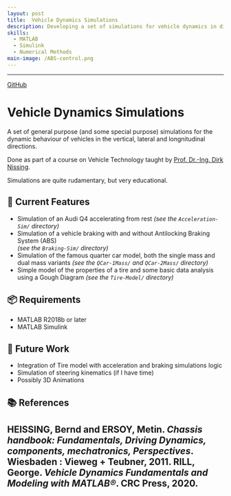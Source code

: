 ```yaml
---
layout: post
title:  Vehicle Dynamics Simulations
description: Developing a set of simulations for vehicle dynamics in different directions.
skills: 
  - MATLAB
  - Simulink
  - Numerical Methods
main-image: /ABS-control.png
---
```


---
[GitHub](https://github.com/jcchincheong-bb/Vehicle-Dynamics-Simulations)

# Vehicle Dynamics Simulations
A set of general purpose (and some special purpose) simulations for the dynamic behaviour of vehicles in the vertical, lateral and longnitudinal directions.

Done as part of a course on Vehicle Technology taught by [Prof. Dr.-Ing. Dirk Nissing](https://www.hochschule-rhein-waal.de/en/user/7413). 

Simulations are quite rudamentary, but very educational.

## 🔧 Current Features
- Simulation of an Audi Q4 accelerating from rest
  *(see the `Acceleration-Sim/` directory)*
- Simulation of a vehicle braking with and without Antilocking Braking System (ABS)  
  *(see the `Braking-Sim/` directory)*
- Simulation of the famous quarter car model, both the single mass and dual mass variants
    *(see the `QCar-1Mass/` and `QCar-2Mass/` directory)*
- Simple model of the properties of a tire and some basic data analysis using a Gough Diagram
    *(see the `Tire-Model/` directory)*

## 📦 Requirements
- MATLAB R2018b or later
- MATLAB Simulink

## 🚧 Future Work
- Integration of Tire model with acceleration and braking simulations logic
- Simulation of steering kinematics (if I have time)
- Possibly 3D Animations
  
## 📚 References
HEISSING, Bernd and ERSOY, Metin. *Chassis handbook: Fundamentals, Driving Dynamics, components, mechatronics, Perspectives*. Wiesbaden : Vieweg + Teubner, 2011. 
RILL, George. *Vehicle Dynamics Fundamentals and Modeling with MATLAB®*. CRC Press, 2020.
---
